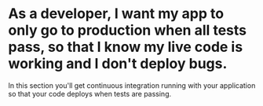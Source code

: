 # As a developer, I want my app to only go to production when all tests pass, so that I know my live code is working and I don't deploy bugs.

In this section you'll get continuous integration running with your application so that your code deploys when tests are passing.
